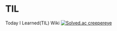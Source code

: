# TIL
Today I Learned(TIL) Wiki
[![Solved.ac
creepereye](http://mazassumnida.wtf/api/v2/generate_badge?boj=creepereye)](https://solved.ac/creepereye)
